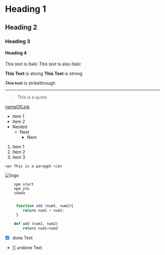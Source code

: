 <!--Headings -->
# Heading 1
## Heading 2 
### Heading 3
#### Heading 4 

<!-- Itliacs-->
_This text_ is italic
*This text* is also italic 


<!-- Strong -->
__This Text__ is strong
**This Text** is strong

<!-- strikerthough-->

~~This text~~ is strikethrough



<!-- Horizontal Rule -->

---

<!-- Block quote -->
> This is a quote

<!-- Links -->
[nameOfLink](https://www.google.com)


<!-- UL -->
* item 1 
* item 2 
* Nested
    * Nest 
        * Next

<!-- OL -->
1. Item 1
1. Item 2
1. Item 3


<!-- Inline code block-->
`<p> This is a paragph </p>`

<!-- Images copy image address -->
![logo](https://gamerangelsblog.files.wordpress.com/2015/11/the_legend_of_zelda.jpg)

<!-- github markdowns-->

<!--code blocks -->

```
    npm start 
    npm yto
    sdada


```
``` javascript
     function add (num1, num2){
        return num1 + num2;
     }
```

``` python 
    def add (num1, num2)
        return num1+num2
```


<!-- Task Lists -->
* [x] done Text
* []  undone Text